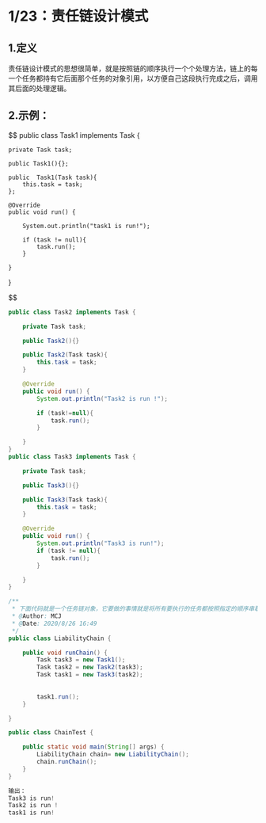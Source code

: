 # 1/23：责任链设计模式

## 1.定义

责任链设计模式的思想很简单，就是按照链的顺序执行一个个处理方法，链上的每一个任务都持有它后面那个任务的对象引用，以方便自己这段执行完成之后，调用其后面的处理逻辑。

## 2.示例：

$$
public class Task1 implements Task {

    private Task task;

    public Task1(){};

    public  Task1(Task task){
        this.task = task;
    };

    @Override
    public void run() {

        System.out.println("task1 is run!");

        if (task != null){
            task.run();
        }

    }

}


$$

```java
public class Task2 implements Task {

    private Task task;

    public Task2(){}

    public Task2(Task task){
        this.task = task;
    }

    @Override
    public void run() {
        System.out.println("Task2 is run !");

        if (task!=null){
            task.run();
        }

    }
}
public class Task3 implements Task {

    private Task task;

    public Task3(){}

    public Task3(Task task){
        this.task = task;
    }

    @Override
    public void run() {
        System.out.println("Task3 is run!");
        if (task != null){
            task.run();
        }

    }
}

/**
 * 下面代码就是一个任务链对象，它要做的事情就是将所有要执行的任务都按照指定的顺序串联起来。
 * @Author: MCJ
 * @Date: 2020/8/26 16:49
 */
public class LiabilityChain {

    public void runChain() {
        Task task3 = new Task1();
        Task task2 = new Task2(task3);
        Task task1 = new Task3(task2);
   
        
        task1.run();
    }

}

public class ChainTest {

    public static void main(String[] args) {
        LiabilityChain chain= new LiabilityChain();
        chain.runChain();
    }
}

输出：
Task3 is run!
Task2 is run !
task1 is run!
```